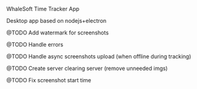 WhaleSoft Time Tracker App

Desktop app based on nodejs+electron

@TODO Add watermark for screenshots

@TODO Handle errors

@TODO Handle async screenshots upload (when offline during tracking)

@TODO Create server clearing server (remove unneeded imgs)

@TODO Fix screenshot start time